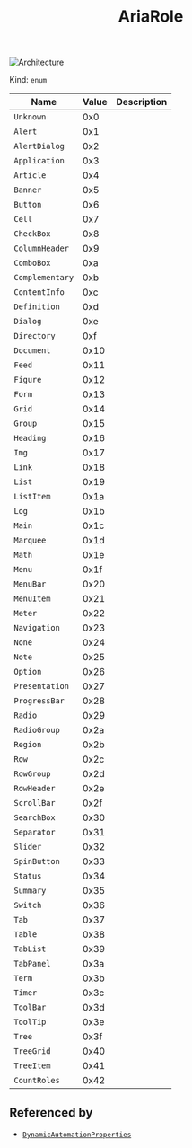 ﻿---
id: AriaRole
title: AriaRole
---

![Architecture](https://img.shields.io/badge/architecture-old_only-yellow)

Kind: `enum`

| Name |  Value | Description |
|--|--|--|
|`Unknown` | 0x0  |  |
|`Alert` | 0x1  |  |
|`AlertDialog` | 0x2  |  |
|`Application` | 0x3  |  |
|`Article` | 0x4  |  |
|`Banner` | 0x5  |  |
|`Button` | 0x6  |  |
|`Cell` | 0x7  |  |
|`CheckBox` | 0x8  |  |
|`ColumnHeader` | 0x9  |  |
|`ComboBox` | 0xa  |  |
|`Complementary` | 0xb  |  |
|`ContentInfo` | 0xc  |  |
|`Definition` | 0xd  |  |
|`Dialog` | 0xe  |  |
|`Directory` | 0xf  |  |
|`Document` | 0x10  |  |
|`Feed` | 0x11  |  |
|`Figure` | 0x12  |  |
|`Form` | 0x13  |  |
|`Grid` | 0x14  |  |
|`Group` | 0x15  |  |
|`Heading` | 0x16  |  |
|`Img` | 0x17  |  |
|`Link` | 0x18  |  |
|`List` | 0x19  |  |
|`ListItem` | 0x1a  |  |
|`Log` | 0x1b  |  |
|`Main` | 0x1c  |  |
|`Marquee` | 0x1d  |  |
|`Math` | 0x1e  |  |
|`Menu` | 0x1f  |  |
|`MenuBar` | 0x20  |  |
|`MenuItem` | 0x21  |  |
|`Meter` | 0x22  |  |
|`Navigation` | 0x23  |  |
|`None` | 0x24  |  |
|`Note` | 0x25  |  |
|`Option` | 0x26  |  |
|`Presentation` | 0x27  |  |
|`ProgressBar` | 0x28  |  |
|`Radio` | 0x29  |  |
|`RadioGroup` | 0x2a  |  |
|`Region` | 0x2b  |  |
|`Row` | 0x2c  |  |
|`RowGroup` | 0x2d  |  |
|`RowHeader` | 0x2e  |  |
|`ScrollBar` | 0x2f  |  |
|`SearchBox` | 0x30  |  |
|`Separator` | 0x31  |  |
|`Slider` | 0x32  |  |
|`SpinButton` | 0x33  |  |
|`Status` | 0x34  |  |
|`Summary` | 0x35  |  |
|`Switch` | 0x36  |  |
|`Tab` | 0x37  |  |
|`Table` | 0x38  |  |
|`TabList` | 0x39  |  |
|`TabPanel` | 0x3a  |  |
|`Term` | 0x3b  |  |
|`Timer` | 0x3c  |  |
|`ToolBar` | 0x3d  |  |
|`ToolTip` | 0x3e  |  |
|`Tree` | 0x3f  |  |
|`TreeGrid` | 0x40  |  |
|`TreeItem` | 0x41  |  |
|`CountRoles` | 0x42  |  |

## Referenced by
- [`DynamicAutomationProperties`](DynamicAutomationProperties)

